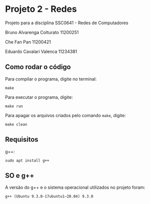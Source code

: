 # Projeto 2 - Redes
Projeto para a disciplina SSC0641 - Redes de Computadores

Bruno Alvarenga Colturato 11200251

Che Fan Pan 11200421

Eduardo Cavalari Valenca 11234381

## Como rodar o código
Para compilar o programa, digite no terminal:
```
make
```
Para executar o programa, digite:
```
make run
```
Para apagar os arquivos criados pelo comando ```make```, digite:
```
make clean
```

## Requisitos
g++:
```
sudo apt install g++
```

## SO e g++
A versão do g++ e o sistema operacional utilizados no projeto foram:
```
g++ (Ubuntu 9.3.0-17ubuntu1~20.04) 9.3.0
```
